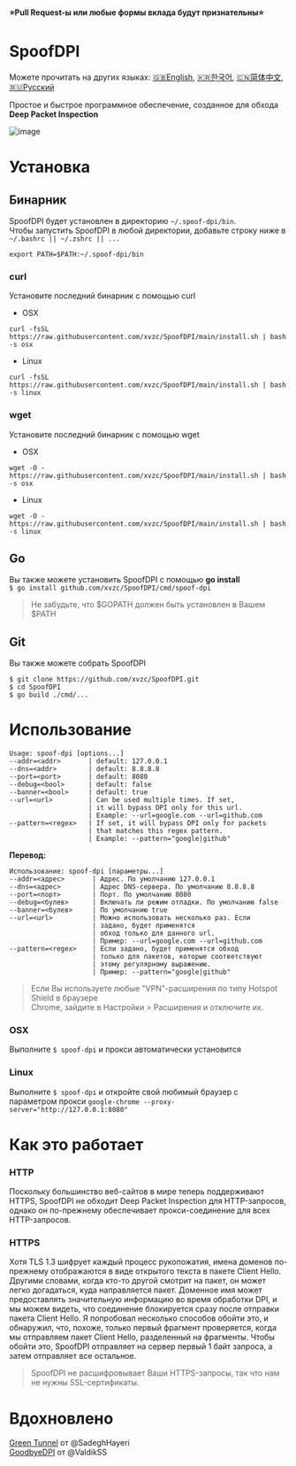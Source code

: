 **⭐Pull Request-ы или любые формы вклада будут признательны⭐**

# SpoofDPI

Можете прочитать на других языках: [🇬🇧English](https://github.com/xvzc/SpoofDPI), [🇰🇷한국어](https://github.com/xvzc/SpoofDPI/blob/main/readme_ko.md), [🇨🇳简体中文](https://github.com/xvzc/SpoofDPI/blob/main/readme_zh-cn.md), [🇷🇺Русский](https://github.com/xvzc/SpoofDPI/blob/main/readme_ru.md)

Простое и быстрое программное обеспечение, созданное для обхода **Deep Packet Inspection**  
  
![image](https://user-images.githubusercontent.com/45588457/148035986-8b0076cc-fefb-48a1-9939-a8d9ab1d6322.png)

# Установка
## Бинарник
SpoofDPI будет установлен в директорию `~/.spoof-dpi/bin`.  
Чтобы запустить SpoofDPI в любой директории, добавьте строку ниже в `~/.bashrc || ~/.zshrc || ...`
```
export PATH=$PATH:~/.spoof-dpi/bin
```

### curl
Установите последний бинарник с помощью curl
- OSX
```
curl -fsSL https://raw.githubusercontent.com/xvzc/SpoofDPI/main/install.sh | bash -s osx
```
- Linux
```
curl -fsSL https://raw.githubusercontent.com/xvzc/SpoofDPI/main/install.sh | bash -s linux
```
### wget
Установите последний бинарник с помощью wget
- OSX
```
wget -O - https://raw.githubusercontent.com/xvzc/SpoofDPI/main/install.sh | bash -s osx 
```
- Linux
```
wget -O - https://raw.githubusercontent.com/xvzc/SpoofDPI/main/install.sh | bash -s linux 
```
## Go
Вы также можете установить SpoofDPI с помощью **go install**  
`$ go install github.com/xvzc/SpoofDPI/cmd/spoof-dpi`  
  > Не забудьте, что $GOPATH должен быть установлен в Вашем $PATH

## Git
Вы также можете собрать SpoofDPI

`$ git clone https://github.com/xvzc/SpoofDPI.git`  
`$ cd SpoofDPI`  
`$ go build ./cmd/...`  

# Использование
```
Usage: spoof-dpi [options...]
--addr=<addr>       | default: 127.0.0.1
--dns=<addr>        | default: 8.8.8.8
--port=<port>       | default: 8080
--debug=<bool>      | default: false
--banner=<bool>     | default: true
--url=<url>         | Can be used multiple times. If set, 
                    | it will bypass DPI only for this url. 
                    | Example: --url=google.com --url=github.com
--pattern=<regex>   | If set, it will bypass DPI only for packets 
                    | that matches this regex pattern.
                    | Example: --pattern="google|github"
```
**Перевод:**
```
Использование: spoof-dpi [параметры...]
--addr=<адрес>       | Адрес. По умолчанию 127.0.0.1
--dns=<адрес>        | Адрес DNS-сервера. По умолчанию 8.8.8.8
--port=<порт>        | Порт. По умолчанию 8080
--debug=<булев>      | Включать ли режим отладки. По умолчанию false
--banner=<булев>     | По умолчанию true
--url=<url>          | Можно использовать несколько раз. Если 
                     | задано, будет применятся
                     | обход только для данного url.
                     | Пример: --url=google.com --url=github.com
--pattern=<regex>    | Если задано, будет применятся обход
                     | только для пакетов, которые соответствуют
                     | этому регулярному выражению.
                     | Пример: --pattern="google|github"
```
> Если Вы используете любые "VPN"-расширения по типу Hotspot Shield в браузере  
  Chrome, зайдите в Настройки > Расширения и отключите их.

### OSX
Выполните `$ spoof-dpi` и прокси автоматически установится

### Linux
Выполните `$ spoof-dpi` и откройте свой любимый браузер с параметром прокси
`google-chrome --proxy-server="http://127.0.0.1:8080"`

# Как это работает
### HTTP
Поскольку большинство веб-сайтов в мире теперь поддерживают HTTPS, SpoofDPI не обходит Deep Packet Inspection для HTTP-запросов, однако он по-прежнему обеспечивает прокси-соединение для всех HTTP-запросов.

### HTTPS
Хотя TLS 1.3 шифрует каждый процесс рукопожатия, имена доменов по-прежнему отображаются в виде открытого текста в пакете Client Hello. Другими словами, когда кто-то другой смотрит на пакет, он может легко догадаться, куда направляется пакет. Доменное имя может предоставлять значительную информацию во время обработки DPI, и мы можем видеть, что соединение блокируется сразу после отправки пакета Client Hello. Я попробовал несколько способов обойти это, и обнаружил, что, похоже, только первый фрагмент проверяется, когда мы отправляем пакет Client Hello, разделенный на фрагменты. Чтобы обойти это, SpoofDPI отправляет на сервер первый 1 байт запроса, а затем отправляет все остальное.
 > SpoofDPI не расшифровывает Ваши HTTPS-запросы, так что нам не нужны SSL-сертификаты.

# Вдохновлено
[Green Tunnel](https://github.com/SadeghHayeri/GreenTunnel) от @SadeghHayeri  
[GoodbyeDPI](https://github.com/ValdikSS/GoodbyeDPI) от @ValdikSS
